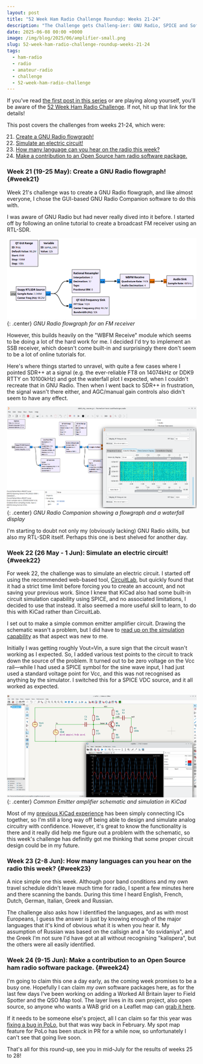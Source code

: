 ```yaml
---
layout: post
title: "52 Week Ham Radio Challenge Roundup: Weeks 21-24"
description: "The Challenge gets Challeng-ier: GNU Radio, SPICE and Software"
date: 2025-06-08 00:00 +0000
image: /img/blog/2025/06/amplifier-small.png
slug: 52-week-ham-radio-challenge-roundup-weeks-21-24
tags:
  - ham-radio
  - radio
  - amateur-radio
  - challenge
  - 52-week-ham-radio-challenge
---
```


If you've read [the first post in this series](/blog/52-week-ham-radio-challenge-roundup-weeks-1-4/) or are playing along yourself, you'll be aware of the [52 Week Ham Radio Challenge](https://hamchallenge.org/). If not, hit up that link for the details!

This post covers the challenges from weeks 21-24, which were:

<ol start="21">
  <li><a href="#week21">Create a GNU Radio flowgraph!</a></li>
  <li><a href="#week22">Simulate an electric circuit!</a></li>
  <li><a href="#week23">How many language can you hear on the radio this week?</a></li>
  <li><a href="#week24">Make a contribution to an Open Source ham radio software package.</a></li>
</ol>

### Week 21 (19-25 May): Create a GNU Radio flowgraph! {#week21}

Week 21's challenge was to create a GNU Radio flowgraph, and like almost everyone, I chose the GUI-based GNU Radio Companion software to do this with.

I was aware of GNU Radio but had never really dived into it before. I started off by following an online tutorial to create a broadcast FM receiver using an RTL-SDR.

![A GNU Radio Companion flowgraph](/img/blog/2025/06/gnuradio2.png){: .center}
*GNU Radio flowgraph for an FM receiver*

However, this builds heavily on the "WBFM Receive" module which seems to be doing a lot of the hard work for me. I decided I'd try to implement an SSB receiver, which doesn't come built-in and surprisingly there don't seem to be a lot of online tutorials for.

Here's where things started to unravel, with quite a few cases where I pointed SDR++ at a signal (e.g. the ever-reliable FT8 on 14074kHz or DDK9 RTTY on 10100kHz) and got the waterfall plot I expected, when I couldn't recreate that in GNU Radio. Then when I went back to SDR++ in frustration, the signal wasn't there either, and AGC/manual gain controls also didn't seem to have any effect.

![A screenshot of GNU Radio Companion, showing a flowgraph and a waterfall display](/img/blog/2025/06/gnuradio.png){: .center}
*GNU Radio Companion showing a flowgraph and a waterfall display*

I'm starting to doubt not only my (obviously lacking) GNU Radio skills, but also my RTL-SDR itself. Perhaps this one is best shelved for another day.

### Week 22 (26 May - 1 Jun): Simulate an electric circuit! {#week22}

For week 22, the challenge was to simulate an electric circuit. I started off using the recommended web-based tool, [CircuitLab](https://www.circuitlab.com/), but quickly found that it had a strict time limit before forcing you to create an account, and not saving your previous work. Since I knew that KiCad also had some built-in circuit simulation capability using SPICE, and no associated limitations, I decided to use that instead.  It also seemed a more useful skill to learn, to do this with KiCad rather than CircuitLab.

I set out to make a simple common emitter amplifier circuit. Drawing the schematic wasn't a problem, but I did have to [read up on the simulation capability](https://www.kicad.org/discover/spice/) as that aspect was new to me.

Initially I was getting roughly Vout=Vin, a sure sign that the circuit wasn't working as I expected. So, I added various test points to the circuit to track down the source of the problem. It turned out to be zero voltage on the Vcc rail&mdash;while I had used a SPICE symbol for the sine wave input, I had just used a standard voltage point for Vcc, and this was not recognised as anything by the simulator. I switched this for a SPICE VDC source, and it all worked as expected.

![A common emitter amp circuit in KiCad, along with a simulation window showing a sine wave input and output with gain around -5.](/img/blog/2025/06/amplifier.png){: .center}
*Common Emitter amplifier schematic and simulation in KiCad*

Most of my [previous KiCad experience](https://ianrenton.com/projects/big-mouth-phatt-bass/) has been simply connecting ICs together, so I'm still a long way off being able to design and simulate analog circuitry with confidence. However, it's great to know the functionality is there and it really did help me figure out a problem with the schematic, so this week's challenge has definitly got me thinking that some proper circuit design could be in my future.

### Week 23 (2-8 Jun): How many languages can you hear on the radio this week? {#week23}

A nice simple one this week. Although poor band conditions and my own travel schedule didn't leave much time for radio, I spent a few minutes here and there scanning the bands. During this time I heard English, French, Dutch, German, Italian, Greek and Russian.

The challenge also asks how I identified the languages, and as with most Europeans, I guess the answer is just by knowing enough of the major languages that it's kind of obvious what it is when you hear it. My assumption of Russian was based on the callsign and a "do svidaniya", and the Greek I'm not sure I'd have got at all without recognising "kalispera", but the others were all easily identified.

### Week 24 (9-15 Jun): Make a contribution to an Open Source ham radio software package. {#week24}

I'm going to claim this one a day early, as the coming week promises to be a busy one. Hopefully I can claim *my own* software packages here, as for the last few days I've been working on adding a Worked All Britain layer to Field Spotter and the QSO Map tool. The layer lives in its own project, also open source, so anyone who wants a WAB grid on a Leaflet map can [grab it here](https://github.com/ianrenton/Leaflet.WorkedAllBritain).

If it needs to be someone else's project, all I can claim so far this year was [fixing a bug in PoLo](https://github.com/ham2k/app-polo/pull/104), but that was way back in February. My spot map feature for PoLo has been stuck in PR for a while now, so unfortunately I can't see that going live soon.

That's all for this round-up, see you in mid-July for the results of weeks 25 to 28!